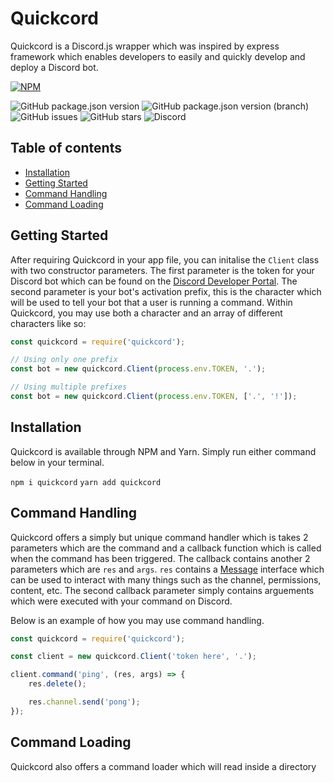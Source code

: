 # Quickcord
Quickcord is a Discord.js wrapper which was inspired by express framework which enables developers to easily and quickly develop and deploy a Discord bot.

[![NPM](https://nodei.co/npm/quickcord.png)](https://nodei.co/npm/quickcord/)

![GitHub package.json version](https://img.shields.io/github/package-json/v/lntel/quickcord)
![GitHub package.json version (branch)](https://img.shields.io/github/package-json/v/lntel/quickcord/dev)
![GitHub issues](https://img.shields.io/github/issues/lntel/quickcord)
![GitHub stars](https://img.shields.io/github/stars/lntel/Quickcord?style=social)
![Discord](https://img.shields.io/discord/617003564434456588)

## Table of contents
- [Installation](#installation)
- [Getting Started](#getting-started)
- [Command Handling](#command-handling)
- [Command Loading](#command-loading)

## Getting Started
After requiring Quickcord in your app file, you can initalise the `Client` class with two constructor parameters. The first parameter is the token for your Discord bot which can be found on the [Discord Developer Portal](https://discord.com/developers/applications). The second parameter is your bot's activation prefix, this is the character which will be used to tell your bot that a user is running a command. Within Quickcord, you may use both a character and an array of different characters like so:

```js
const quickcord = require('quickcord');

// Using only one prefix
const bot = new quickcord.Client(process.env.TOKEN, '.');

// Using multiple prefixes
const bot = new quickcord.Client(process.env.TOKEN, ['.', '!']);
```

## Installation
Quickcord is available through NPM and Yarn. Simply run either command below in your terminal.

`npm i quickcord`
`yarn add quickcord`
## Command Handling
Quickcord offers a simply but unique command handler which is takes 2 parameters which are the command and a callback function which is called when the command has been triggered. The callback contains another 2 parameters which are `res` and `args`. `res` contains a [Message](https://discord.js.org/#/docs/main/stable/class/Message) interface which can be used to interact with many things such as the channel, permissions, content, etc. The second callback parameter simply contains arguements which were executed with your command on Discord.

Below is an example of how you may use command handling.

```js
const quickcord = require('quickcord');

const client = new quickcord.Client('token here', '.');

client.command('ping', (res, args) => {
    res.delete();

    res.channel.send('pong');
});
```

## Command Loading
Quickcord also offers a command loader which will read inside a directory 